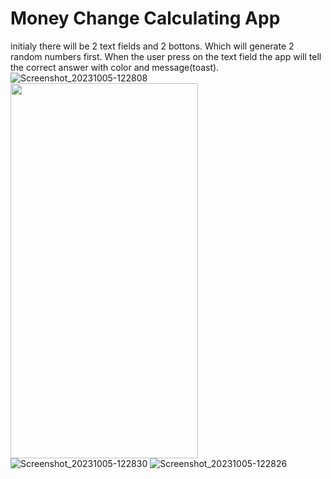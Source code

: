 # Money Change Calculating App

initialy there will be 2 text fields and 2 bottons. 
Which will generate 2 random numbers first.
When the user press on the text field the app will tell the correct answer with color and message(toast).
![Screenshot_20231005-122808](https://github.com/MohammedArmanKhan/ChangeCalculator/assets/56089884/8433aa35-a01f-4f4b-bde5-cbf1e33834af)
<img src="https://github.com/MohammedArmanKhan/ChangeCalculator/assets/56089884/8433aa35-a01f-4f4b-bde5-cbf1e33834af" width=300 height=600>
![Screenshot_20231005-122830](https://github.com/MohammedArmanKhan/ChangeCalculator/assets/56089884/e21f695e-f2fa-4e63-806a-91c24dd604e1)
![Screenshot_20231005-122826](https://github.com/MohammedArmanKhan/ChangeCalculator/assets/56089884/d9fb20d1-25ed-4eea-97e8-5f3fe662a1e1)
